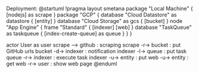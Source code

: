 Deployment:
@startuml
!pragma layout smetana
package "Local Machine" {
[nodejs] as scrape
}
package "GCP" {
database "Cloud Datastore" as datastore {
[entity]
}
database "Cloud Storage" as gcs {
[bucket]
}
node "App Engine" {
frame "Standard" {
[indexer]
[web]
}
database "TaskQueue" as taskqueue {
[index-create-queue] as queue
}
}
}

actor User as user
scrape --> github : scraping
scrape -r-> bucket : put GitHub urls
bucket -d-> indexer : notification
indexer -l-> queue : put task
queue -r-> indexer : execute task
indexer -u-> entity : put
web -u-> entity : get
web -r-> user : show web page
@enduml
